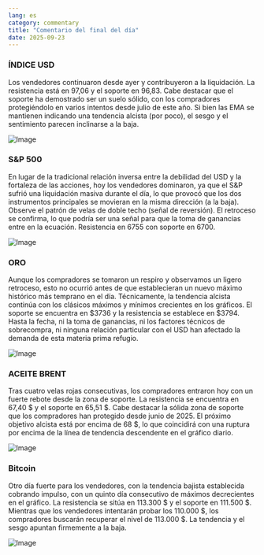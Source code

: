 ```yaml
---
lang: es
category: commentary
title: "Comentario del final del día"
date: 2025-09-23
---
```


### ÍNDICE USD

Los vendedores continuaron desde ayer y contribuyeron a la liquidación. La resistencia está en 97,06 y el soporte en 96,83. Cabe destacar que el soporte ha demostrado ser un suelo sólido, con los compradores protegiéndolo en varios intentos desde julio de este año. Si bien las EMA se mantienen indicando una tendencia alcista (por poco), el sesgo y el sentimiento parecen inclinarse a la baja.

![Image](https://markleighedu.github.io/img/Sep-2025/23-Sep-2025/usdindex.jpg)

### S&P 500

En lugar de la tradicional relación inversa entre la debilidad del USD y la fortaleza de las acciones, hoy los vendedores dominaron, ya que el S&P sufrió una liquidación masiva durante el día, lo que provocó que los dos instrumentos principales se movieran en la misma dirección (a la baja). Observe el patrón de velas de doble techo (señal de reversión). El retroceso se confirma, lo que podría ser una señal para que la toma de ganancias entre en la ecuación. Resistencia en 6755 con soporte en 6700.

![Image](https://markleighedu.github.io/img/Sep-2025/23-Sep-2025/sp500.jpg)

### ORO

Aunque los compradores se tomaron un respiro y observamos un ligero retroceso, esto no ocurrió antes de que establecieran un nuevo máximo histórico más temprano en el día. Técnicamente, la tendencia alcista continúa con los clásicos máximos y mínimos crecientes en los gráficos. El soporte se encuentra en $3736 y la resistencia se establece en $3794. Hasta la fecha, ni la toma de ganancias, ni los factores técnicos de sobrecompra, ni ninguna relación particular con el USD han afectado la demanda de esta materia prima refugio.

![Image](https://markleighedu.github.io/img/Sep-2025/23-Sep-2025/gold.jpg)

### ACEITE BRENT

Tras cuatro velas rojas consecutivas, los compradores entraron hoy con un fuerte rebote desde la zona de soporte. La resistencia se encuentra en 67,40 $ y el soporte en 65,51 $. Cabe destacar la sólida zona de soporte que los compradores han protegido desde junio de 2025. El próximo objetivo alcista está por encima de 68 $, lo que coincidirá con una ruptura por encima de la línea de tendencia descendente en el gráfico diario.

![Image](https://markleighedu.github.io/img/Sep-2025/23-Sep-2025/brentoil.jpg)

### Bitcoin

Otro día fuerte para los vendedores, con la tendencia bajista establecida cobrando impulso, con un quinto día consecutivo de máximos decrecientes en el gráfico. La resistencia se sitúa en 113.300 $ y el soporte en 111.500 $. Mientras que los vendedores intentarán probar los 110.000 $, los compradores buscarán recuperar el nivel de 113.000 $. La tendencia y el sesgo apuntan firmemente a la baja.

![Image](https://markleighedu.github.io/img/Sep-2025/23-Sep-2025/bitcoin.jpg)


